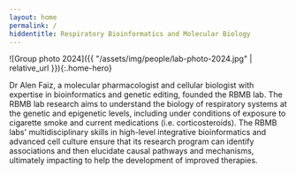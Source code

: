 ```yaml
---
layout: home
permalink: /
hiddentitle: Respiratory Bioinformatics and Molecular Biology
---
```


![Group photo 2024]({{ "/assets/img/people/lab-photo-2024.jpg" | relative_url }}){:.home-hero}

Dr Alen Faiz, a molecular pharmacologist and cellular biologist with expertise in bioinformatics and genetic editing, founded the RBMB lab. The RBMB lab research aims to understand the biology of respiratory systems at the genetic and epigenetic levels, including under conditions of exposure to cigarette smoke and current medications (i.e. corticosteroids). The RBMB labs' multidisciplinary skills in high-level integrative bioinformatics and advanced cell culture ensure that its research program can identify associations and then elucidate causal pathways and mechanisms, ultimately impacting to help the development of improved therapies.
